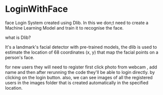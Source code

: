 # LoginWithFace
face Login System created using Dlib. In this we don;t need to create a Machine Learning Model and train it to recognise the face.

what is Dlib?

It's a landmark's facial detector with pre-trained models, the dlib is used to estimate the location of 68 coordinates (x, y) that map the facial points on a person's face. 

for new users they will need to register first click photo from webcam , add name and then after rerunning the code they'll be able to login directly. by clicking on the login button.
also, we can see images of all the registered users in the images folder that is created automatically in the specified location.
